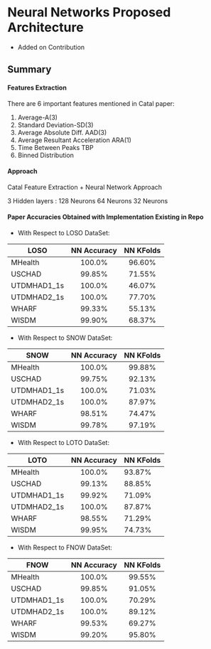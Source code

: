 # Neural Networks Proposed Architecture 
- Added on Contribution

## Summary
  
#### Features Extraction
There are 6 important features mentioned in Catal paper:
1. Average-A(3)
2. Standard Deviation-SD(3)
3. Average Absolute Diff. AAD(3)
4. Average Resultant Acceleration ARA(1)
5. Time Between Peaks TBP
6. Binned Distribution

#### Approach
Catal Feature Extraction + Neural Network Approach

3 Hidden layers :
128 Neurons
64 Neurons
32 Neurons

#### Paper Accuracies Obtained with Implementation Existing in Repo
- With Respect to LOSO DataSet:

| LOSO          | NN Accuracy          | NN KFolds  |
| ------------- |:--------------------:|:----------:|
| MHealth       | 100.0%               |   96.60%   |
| USCHAD        | 99.85%               |   71.55%   |
| UTDMHAD1_1s   | 100.0%               |   46.07%   |
| UTDMHAD2_1s   | 100.0%               |   77.70%   |
| WHARF         | 99.33%               |   55.13%   |
| WISDM         | 99.90%               |   68.37%   |

- With Respect to SNOW DataSet:

| SNOW          | NN Accuracy   | NN KFolds |
| ------------- |:-------------:|:---------:|
| MHealth       | 100.0%        |   99.88%  |
| USCHAD        | 99.75%        |   92.13%  |
| UTDMHAD1_1s   | 100.0%        |   71.03%  |
| UTDMHAD2_1s   | 100.0%        |   87.97%  |
| WHARF         | 98.51%        |   74.47%  |
| WISDM         | 99.78%        |   97.19%  |
 
- With Respect to LOTO DataSet:

| LOTO          | NN Accuracy          | NN KFolds |
| ------------- |:--------------------:|:----------|
| MHealth       | 100.0%               |  93.87%   |
| USCHAD        | 99.13%               |  88.85%   |
| UTDMHAD1_1s   | 99.92%               |  71.09%   |
| UTDMHAD2_1s   | 100.0%               |  87.87%   |
| WHARF         | 98.55%               |  71.29%   |
| WISDM         | 99.95%               |  74.73%   |

- With Respect to FNOW DataSet:

| FNOW          | NN Accuracy          | NN KFolds |
| ------------- |:--------------------:|:---------:|
| MHealth       | 100.0%               |   99.55%  |
| USCHAD        | 99.85%               |   91.05%  |
| UTDMHAD1_1s   | 100.0%               |   70.29%  |
| UTDMHAD2_1s   | 100.0%               |   89.12%  |
| WHARF         | 99.53%               |   69.27%  |
| WISDM         | 99.20%               |   95.80%  |

